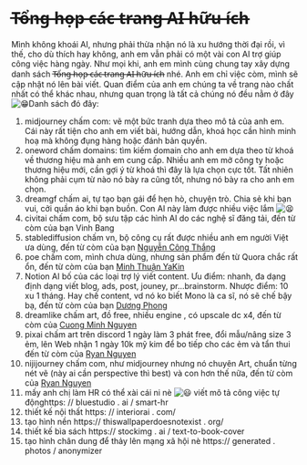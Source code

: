 # T̶ổ̶n̶g̶ ̶h̶ọ̶p̶ ̶c̶á̶c̶ ̶t̶r̶a̶n̶g̶ ̶A̶I̶ ̶h̶ữ̶u̶ ̶í̶c̶h̶

Mình không khoái AI, nhưng phải thừa nhận nó là xu hướng thời đại rồi, vì thế, cho dù thích hay không, anh em vẫn phải có một vài con AI trợ giúp công việc hàng ngày. Như mọi khi, anh em mình cùng chung tay xây dựng danh sách T̶ổ̶n̶g̶ ̶h̶ọ̶p̶ ̶c̶á̶c̶ ̶t̶r̶a̶n̶g̶ ̶A̶I̶ ̶h̶ữ̶u̶ ̶í̶c̶h̶ nhé. Anh em chỉ việc còm, mình sẽ cập nhật nó lên bài viết. Quan điểm của anh em chúng ta về trang nào chất nhất có thể khác nhau, nhưng quan trọng là tất cả chúng nó đều nằm ở đây ![😁](https://static.xx.fbcdn.net/images/emoji.php/v9/t4f/1/16/1f601.png)Danh sách đó đây:

1. midjourney chấm com: vẽ một bức tranh dựa theo mô tả của anh em. Cái này rất tiện cho anh em viết bài, hướng dẫn, khoá học cần hình minh hoạ mà không đụng hàng hoặc đánh bản quyền.
2. oneword chấm domains: tìm kiếm domain cho anh em dựa theo từ khoá về thương hiệu mà anh em cung cấp. Nhiều anh em mở công ty hoặc thương hiệu mới, cần gợi ý từ khoá thì đây là lựa chọn cực tốt. Tất nhiên không phải cụm từ nào nó bày ra cũng tốt, nhưng nó bày ra cho anh em chọn.
3. dreamgf chấm ai, tự tạo bạn gái để hẹn hò, chuyện trò. Chia sẻ khi bạn vui, cởi quần áo khi bạn buồn. Con AI này làm được nhiều việc lắm ![😫](https://static.xx.fbcdn.net/images/emoji.php/v9/t3e/1/16/1f62b.png)
4. civitai chấm com, bộ sưu tập các hình AI do các nghệ sĩ đăng tải, đến từ còm của bạn Vinh Bang
5. stablediffusion chấm vn, bộ công cụ rất được nhiều anh em người Việt ưa dùng, đến từ còm của bạn [Nguyễn Công Thắng](https://www.facebook.com/groups/226117783442787/user/100012517086729/?\_\_cft\_\_\[0]=AZWgH2mm8mLAs2pOOp\_EwFX1QXrv50iHUE8tX-oSiPH-PE5OaZ1zl3-Hc9eVvxt1Djm5IQYud3DKZGKMqFPRp\_b-X\_ST9eKNyUu\_d4Z7JqLm1O8g3YhoY1Ed4gkhtYwWvEZlJziul3bpQBCZ-i6tmkyxmia99b7fCkBcQGxQWxrKACp2SI2BTM8iBEQp-SZ-fsr4K6j8hYFXo6fNAqKhd6t\_&\_\_tn\_\_=-UK-y-R)
6. poe chấm com, mình chưa dùng, nhưng sản phẩm đến từ Quora chắc rất ổn, đến từ còm của bạn [Minh Thuận YaKin](https://www.facebook.com/groups/226117783442787/user/100002604758600/?\_\_cft\_\_\[0]=AZWgH2mm8mLAs2pOOp\_EwFX1QXrv50iHUE8tX-oSiPH-PE5OaZ1zl3-Hc9eVvxt1Djm5IQYud3DKZGKMqFPRp\_b-X\_ST9eKNyUu\_d4Z7JqLm1O8g3YhoY1Ed4gkhtYwWvEZlJziul3bpQBCZ-i6tmkyxmia99b7fCkBcQGxQWxrKACp2SI2BTM8iBEQp-SZ-fsr4K6j8hYFXo6fNAqKhd6t\_&\_\_tn\_\_=-UK-y-R)
7. Notion AI bố của các loại trợ lý viết content. Ưu điểm: nhanh, đa dạng định dạng viết blog, ads, post, jouney, pr...brainstorm. Nhược điểm: 10 xu 1 tháng. Hay chế content, vd nó ko biết Mono là ca sĩ, nó sẽ chế bậy bạ, đến từ còm của bạn [Dương Phong](https://www.facebook.com/DuongPhongNhamNhi?\_\_cft\_\_\[0]=AZWgH2mm8mLAs2pOOp\_EwFX1QXrv50iHUE8tX-oSiPH-PE5OaZ1zl3-Hc9eVvxt1Djm5IQYud3DKZGKMqFPRp\_b-X\_ST9eKNyUu\_d4Z7JqLm1O8g3YhoY1Ed4gkhtYwWvEZlJziul3bpQBCZ-i6tmkyxmia99b7fCkBcQGxQWxrKACp2SI2BTM8iBEQp-SZ-fsr4K6j8hYFXo6fNAqKhd6t\_&\_\_tn\_\_=-]K-y-R)
8. dreamlike chấm art, đồ free, nhiều engine , có upscale dc x4, đến từ còm của [Cuong Minh Nguyen](https://www.facebook.com/groups/226117783442787/user/669438968/?\_\_cft\_\_\[0]=AZWgH2mm8mLAs2pOOp\_EwFX1QXrv50iHUE8tX-oSiPH-PE5OaZ1zl3-Hc9eVvxt1Djm5IQYud3DKZGKMqFPRp\_b-X\_ST9eKNyUu\_d4Z7JqLm1O8g3YhoY1Ed4gkhtYwWvEZlJziul3bpQBCZ-i6tmkyxmia99b7fCkBcQGxQWxrKACp2SI2BTM8iBEQp-SZ-fsr4K6j8hYFXo6fNAqKhd6t\_&\_\_tn\_\_=-UK-y-R)
9. pixai chấm art trên discord 1 ngày làm 3 phát free, đổi mẫu/nâng size 3 ẻm, lên Web nhận 1 ngày 10k mỹ kim để bo tiếp cho các ẻm và tẩn thui đến từ còm của [Ryan Nguyen](https://www.facebook.com/groups/226117783442787/user/100001676947542/?\_\_cft\_\_\[0]=AZWgH2mm8mLAs2pOOp\_EwFX1QXrv50iHUE8tX-oSiPH-PE5OaZ1zl3-Hc9eVvxt1Djm5IQYud3DKZGKMqFPRp\_b-X\_ST9eKNyUu\_d4Z7JqLm1O8g3YhoY1Ed4gkhtYwWvEZlJziul3bpQBCZ-i6tmkyxmia99b7fCkBcQGxQWxrKACp2SI2BTM8iBEQp-SZ-fsr4K6j8hYFXo6fNAqKhd6t\_&\_\_tn\_\_=-UK-y-R)
10. nijijourney chấm com, như midjourney nhưng nó chuyên Art, chuẩn từng nét vẽ (này ai cần perspective thì best) và con hơn thế nữa, đến từ còm của [Ryan Nguyen](https://www.facebook.com/groups/226117783442787/user/100001676947542/?\_\_cft\_\_\[0]=AZWgH2mm8mLAs2pOOp\_EwFX1QXrv50iHUE8tX-oSiPH-PE5OaZ1zl3-Hc9eVvxt1Djm5IQYud3DKZGKMqFPRp\_b-X\_ST9eKNyUu\_d4Z7JqLm1O8g3YhoY1Ed4gkhtYwWvEZlJziul3bpQBCZ-i6tmkyxmia99b7fCkBcQGxQWxrKACp2SI2BTM8iBEQp-SZ-fsr4K6j8hYFXo6fNAqKhd6t\_&\_\_tn\_\_=-UK-y-R)
11. mấy anh chị làm HR có thể xài cái ni nè ![😃](https://static.xx.fbcdn.net/images/emoji.php/v9/t51/1/16/1f603.png) viết mô tả công việc tự độnghttps: // bluestudio . ai / smart-hr
12. thiết kế nội thất https: // interiorai . com/
13. tạo hình nền https:// thiswallpaperdoesnotexist . org/
14. thiết kế bìa sách https:// stockimg . ai / text-to-book-cover
15. tạo hình chân dung để thảy lên mạng xã hội nè https:// generated . photos / anonymizer
